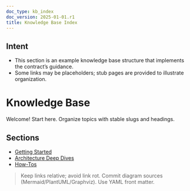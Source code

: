 ```yaml
---
doc_type: kb_index
doc_version: 2025-01-01.r1
title: Knowledge Base Index
---
```


## Intent
- This section is an example knowledge base structure that implements the contract’s guidance.
- Some links may be placeholders; stub pages are provided to illustrate organization.

# Knowledge Base

Welcome! Start here. Organize topics with stable slugs and headings.

## Sections
- [Getting Started](./getting-started.md)
- [Architecture Deep Dives](./architecture/README.md)
- [How-Tos](./howtos/README.md)

> Keep links relative; avoid link rot. Commit diagram sources (Mermaid/PlantUML/Graphviz). Use YAML front matter.
